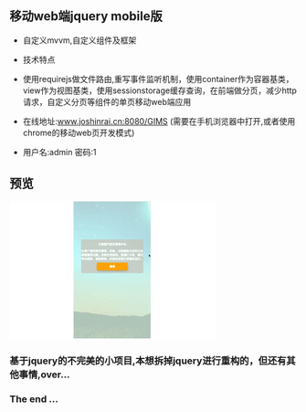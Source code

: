 ## 移动web端jquery mobile版

* 自定义mvvm,自定义组件及框架

* 技术特点
* 使用requirejs做文件路由,重写事件监听机制，使用container作为容器基类，view作为视图基类，使用sessionstorage缓存查询，在前端做分页，减少http请求，自定义分页等组件的单页移动web端应用

* 在线地址:www.joshinrai.cn:8080/GIMS
(需要在手机浏览器中打开,或者使用chrome的移动web页开发模式)
* 用户名:admin 密码:1

## 预览
![](mobile/manager/img/chint-mobile.gif)


### 基于jquery的不完美的小项目,本想拆掉jquery进行重构的，但还有其他事情,over...

### The end ...
